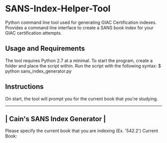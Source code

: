 # SANS-Index-Helper-Tool
Python command line tool used for generating GIAC Certification indexes. Provides a command line interface to create a SANS book index for your GIAC certification attempts.

## Usage and Requirements
The tool requires Python 2.7 at a minimal. To start the program, create a folder and place the script within. Run the script with the following syntax:
$ python sans_index_generator.py

## Instructions
On start, the tool will prompt you for the current book that you're studying.

-----------------------------------------------------------------------
|                    Cain's SANS Index Generator                      |
-----------------------------------------------------------------------
Please specify the current book that you are indexing (Ex. '542.2')
Current Book:


